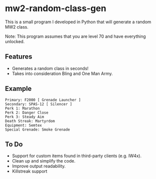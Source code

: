 # mw2-random-class-gen

This is a small program I developed in Python that will generate a random MW2 class. 

Note: This program assumes that you are level 70 and have everything unlocked.

## Features
* Generates a random class in seconds!
* Takes into consideration Bling and One Man Army.

## Example
```
Primary: F2000 [ Grenade Launcher ]
Secondary: SPAS-12 [ Silencer ]
Perk 1: Marathon
Perk 2: Danger Close
Perk 3: Steady Aim
Death Streak: Martyrdom
Equipment: Semtex
Special Grenade: Smoke Grenade
```

## To Do
* Support for custom items found in third-party clients (e.g. IW4x).
* Clean up and simplify the code.
* Improve output readability.
* Killstreak support
